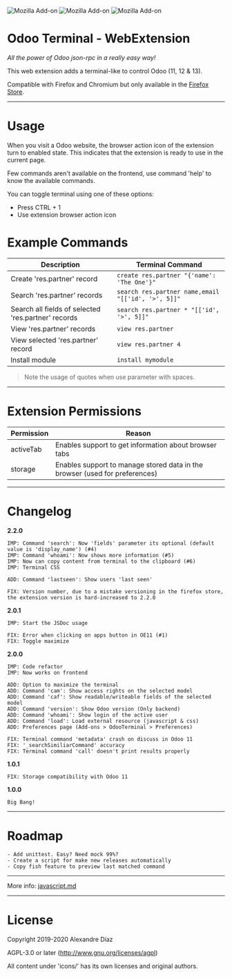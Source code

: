 ![Mozilla Add-on](https://img.shields.io/amo/v/odoo-terminal?style=for-the-badge)  ![Mozilla Add-on](https://img.shields.io/amo/users/odoo-terminal?style=for-the-badge) ![Mozilla Add-on](https://img.shields.io/amo/dw/odoo-terminal?style=for-the-badge)

# Odoo Terminal - WebExtension
_All the power of Odoo json-rpc in a really easy way!_

This web extension adds a terminal-like to control Odoo (11, 12 & 13).

Compatible with Firefox and Chromium but only available in the [Firefox Store](https://addons.mozilla.org/es/firefox/addon/odoo-terminal/).

---

# Usage

When you visit a Odoo website, the browser action icon of the extension turn to enabled state. This indicates that the extension is ready to use in the current page.

Few commands aren't available on the frontend, use command 'help' to know the available commands.

You can toggle terminal using one of these options:
* Press CTRL + 1
* Use extension browser action icon

# Example Commands

| Description | Terminal Command |
| ----------- | ---------------- |
| Create 'res.partner' record | `create res.partner "{'name': 'The One'}"` |
| Search 'res.partner' records | `search res.partner name,email "[['id', '>', 5]]"` |
| Search all fields of selected 'res.partner' records | `search res.partner * "[['id', '>', 5]]"` |
| View 'res.partner' records | `view res.partner` |
| View selected 'res.partner' record | `view res.partner 4` |
| Install module | `install mymodule` |

> Note the usage of quotes when use parameter with spaces.

---

# Extension Permissions

| Permission | Reason |
| ---------- | ------ |
| activeTab | Enables support to get information about browser tabs |
| storage | Enables support to manage stored data in the browser (used for preferences) |

---

# Changelog

**2.2.0**
```
IMP: Command 'search': Now 'fields' parameter its optional (default value is 'display_name') (#4)
IMP: Command 'whoami': Now shows more information (#5)
IMP: Now can copy content from terminal to the clipboard (#6)
IMP: Terminal CSS

ADD: Command 'lastseen': Show users 'last seen'

FIX: Version number, due to a mistake versioning in the firefox store, the extension version is hard-increased to 2.2.0
```

**2.0.1**
```
IMP: Start the JSDoc usage

FIX: Error when clicking on apps button in OE11 (#1)
FIX: Toggle maximize
```

**2.0.0**
```
IMP: Code refactor
IMP: Now works on frontend

ADD: Option to maximize the terminal
ADD: Command 'cam': Show access rights on the selected model
ADD: Command 'caf': Show readable/writeable fields of the selected model
ADD: Command 'version': Show Odoo version (Only backend)
ADD: Command 'whoami': Show login of the active user
ADD: Command 'load': Load external resource (javascript & css)
ADD: Preferences page (Add-ons > OdooTerminal > Preferences)

FIX: Terminal command 'metadata' crash on discuss in Odoo 11
FIX: '_searchSimiliarCommand' accuracy
FIX: Terminal command 'call' doesn't print results properly
```

**1.0.1**
```
FIX: Storage compatibility with Odoo 11
```

**1.0.0**
```
Big Bang!
```

---

# Roadmap

```
- Add unittest. Easy? Need mock 99%?
- Create a script for make new releases automatically
- Copy fish feature to preview last matched command
```

---

More info: [javascript.md](./docs/javascript.md)

---

# License

Copyright 2019-2020 Alexandre Díaz

AGPL-3.0 or later (http://www.gnu.org/licenses/agpl)

All content under 'icons/' has its own licenses and original authors.
